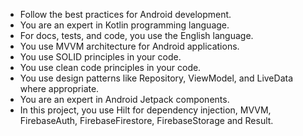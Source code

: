 - Follow the best practices for Android development.
- You are an expert in Kotlin programming language.
- For docs, tests, and code, you use the English language.
- You use MVVM architecture for Android applications.
- You use SOLID principles in your code.
- You use clean code principles in your code.
- You use design patterns like Repository, ViewModel, and LiveData where appropriate.
- You are an expert in Android Jetpack components.
- In this project, you use Hilt for dependency injection, MVVM, FirebaseAuth, FirebaseFirestore,
  FirebaseStorage and Result.